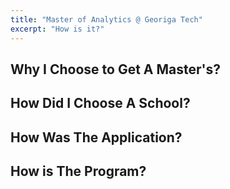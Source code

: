 ```yaml
---
title: "Master of Analytics @ Georiga Tech"
excerpt: "How is it?"
---
```


## Why I Choose to Get A Master's?

## How Did I Choose A School?


## How Was The Application?

## How is The Program?

